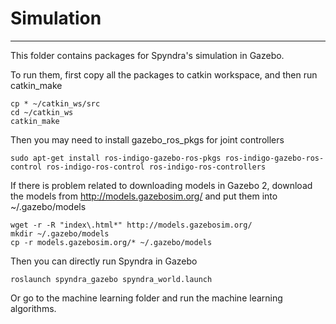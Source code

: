 # Simulation
-----
This folder contains packages for Spyndra's simulation in Gazebo.

To run them, first copy all the packages to catkin workspace, and then run catkin_make
```
cp * ~/catkin_ws/src
cd ~/catkin_ws
catkin_make
``` 

Then you may need to install gazebo_ros_pkgs for joint controllers

```
sudo apt-get install ros-indigo-gazebo-ros-pkgs ros-indigo-gazebo-ros-control ros-indigo-ros-control ros-indigo-ros-controllers
```

If there is problem related to downloading models in Gazebo 2, download the models from http://models.gazebosim.org/ and put them into ~/.gazebo/models

```
wget -r -R "index\.html*" http://models.gazebosim.org/
mkdir ~/.gazebo/models
cp -r models.gazebosim.org/* ~/.gazebo/models
```

Then you can directly run Spyndra in Gazebo

```
roslaunch spyndra_gazebo spyndra_world.launch
```

Or go to the machine learning folder and run the machine learning algorithms.